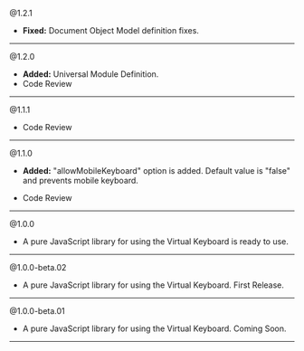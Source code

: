 @1.2.1
* **Fixed:** Document Object Model definition fixes.

-----

@1.2.0
* **Added:** Universal Module Definition.
* Code Review

-----

@1.1.1
* Code Review

-----

@1.1.0
* **Added:** "allowMobileKeyboard" option is added. Default value is "false" and prevents mobile keyboard.

* Code Review

-----

@1.0.0
* A pure JavaScript library for using the Virtual Keyboard is ready to use.

-----

@1.0.0-beta.02
* A pure JavaScript library for using the Virtual Keyboard. First Release.

-----

@1.0.0-beta.01
* A pure JavaScript library for using the Virtual Keyboard. Coming Soon.

-----